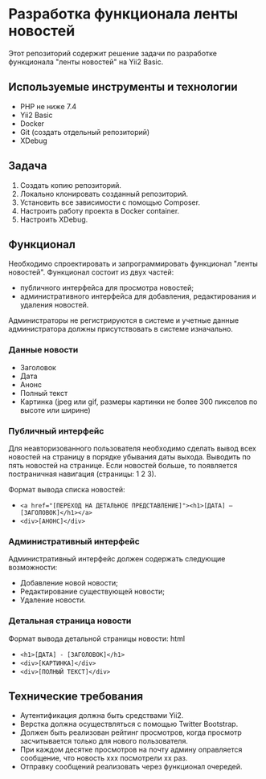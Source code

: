 # Разработка функционала ленты новостей

Этот репозиторий содержит решение задачи по разработке функционала "ленты новостей" на Yii2 Basic.

## Используемые инструменты и технологии
- PHP не ниже 7.4
- Yii2 Basic
- Docker
- Git (создать отдельный репозиторий)
- XDebug

## Задача
1. Создать копию репозиторий.
2. Локально клонировать созданный репозиторий.
3. Установить все зависимости с помощью Composer.
4. Настроить работу проекта в Docker container.
5. Настроить XDebug.

## Функционал
Необходимо спроектировать и запрограммировать функционал "ленты новостей". Функционал состоит из двух частей:
- публичного интерфейса для просмотра новостей;
- административного интерфейса для добавления, редактирования и удаления новостей.

Администраторы не регистрируются в системе и учетные данные администратора должны присутствовать в системе изначально.

### Данные новости
- Заголовок
- Дата
- Анонс
- Полный текст
- Картинка (jpeg или gif, размеры картинки не более 300 пикселов по высоте или ширине)

### Публичный интерфейс
Для неавторизованного пользователя необходимо сделать вывод всех новостей на страницу в порядке убывания даты выхода. Выводить по пять новостей на странице. Если новостей больше, то появляется постраничная навигация (страницы: 1 2 3).

Формат вывода списка новостей:

- `<a href="[ПЕРЕХОД НА ДЕТАЛЬНОЕ ПРЕДСТАВЛЕНИЕ]"><h1>[ДАТА] — [ЗАГОЛОВОК]</h1></a>`
- `<div>[АНОНС]</div>`


### Административный интерфейс
Административный интерфейс должен содержать следующие возможности:
- Добавление новой новости;
- Редактирование существующей новости;
- Удаление новости.

### Детальная страница новости
Формат вывода детальной страницы новости:
html
- `<h1>[ДАТА] - [ЗАГОЛОВОК]</h1>`
- `<div>[КАРТИНКА]</div>`
- `<div>[ПОЛНЫЙ ТЕКСТ]</div>`

## Технические требования
- Аутентификация должна быть средствами Yii2.
- Верстка должна осуществляться с помощью Twitter Bootstrap.
- Должен быть реализован рейтинг просмотров, когда просмотр засчитывается только для нового пользователя.
- При каждом десятке просмотров на почту админу оправляется сообщение, что новость ххх посмотрели хх раз.
- Отправку сообщений реализовать через функционал очередей.